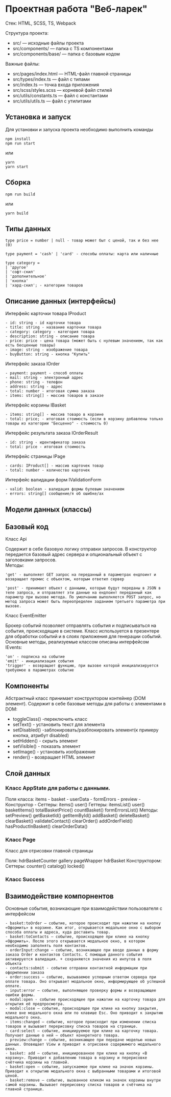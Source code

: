 # Проектная работа "Веб-ларек"

Стек: HTML, SCSS, TS, Webpack

Структура проекта:

- src/ — исходные файлы проекта
- src/components/ — папка с TS компонентами
- src/components/base/ — папка с базовым кодом

Важные файлы:

- src/pages/index.html — HTML-файл главной страницы
- src/types/index.ts — файл с типами
- src/index.ts — точка входа приложения
- src/scss/styles.scss — корневой файл стилей
- src/utils/constants.ts — файл с константами
- src/utils/utils.ts — файл с утилитами

## Установка и запуск

Для установки и запуска проекта необходимо выполнить команды

```
npm install
npm run start
```

или

```
yarn
yarn start
```

## Сборка

```
npm run build
```

или

```
yarn build
```

## Типы данных

    type price = number | null - товар может быт с ценой, так и без нее (0)

    type payment = 'cash' | 'card' - способы оплаты: карта или наличные

    type category =
    | 'другое'
    | 'софт-скил'
    | 'дополнительное'
    | 'кнопка'
    | 'хард-скил'; - категории товаров

## Описание данных (интерфейсы)

Интерфейс карточки товара IProduct

    - id: string - id карточки товара
    - title: string - название карточки товара
    - category: category - категория товара
    - description: string - описание товара
    - price: price - цена товара (может быть с нулевым значением, так как есть бесценные товары)
    - image: string - изображение товара
    - buyButton: string - кнопка "Купить"

Интерфейс заказа IOrder

    - payment: payment - способ оплаты
    - mail: string - электронный адрес
    - phone: string - телефон
    - address: string - адрес
    - total: number - итоговая сумма заказа
    - items: string[] - массив товаров в заказе

Интерфейс корзины IBasket

    - items: string[] - массив товаро в корзине
    - total: price; - итоговая стоимость (если в корзину добавлены только товары из категории "Бесценно" - стоимость 0)

Интерфейс результата заказа IOrderResult

    - id: string - идентификатор заказа
    - total: price - итоговая стоимость

Интерфейс страницы IPage

    - cards: IProduct[] - массив карточек товар
    - total: number - количество карточек

Интерфейс валидации форм IValidationForm

    - valid: boolean - валидация формы булевым значением
    - errors: string[] сообщение/я об ошибке/ах


## Модели данных (классы)

## Базовый код

Класс Api

Содержит в себе базовую логику отправки запросов. В конструктор передается базовый адрес сервера и опциональный объект с заголовками запросов.\
Методы:

    'get' - выполняет GET запрос на переданный в параметрах ендпоинт и возвращает промис с объектом, которым ответил сервер

    'post' - принимает объект с данными, которые будут переданы в JSON в теле запроса, и отправляет эти данные на ендпоинт переданный как параметр при вызове метода. По умолчанию выполняется POST запрос, но метод запроса может быть переопределен заданием третьего параметра при вызове.

Класс EventEmitter

Брокер событий позволяет отправлять события и подписываться на события, происходящие в системе. Класс используется в презентере для обработки событий и в слоях приложения для генерации событий.
Основные методы, реализуемые классом описаны интерфейсом IEvents:

    'on' - подписка на событие
    'emit' - инициализация события
    'trigger' - возвращает функцию, при вызове которой инициализируется требуемое в параметрах событие

## Компоненты

Абстрактный класс принимает конструктором контейнер (DOM элемент). Содержит в себе базовые методы для работы с элементами в DOM:

  - toggleClass() -переключить класс 
  - setText() - установить текст для элемента
  - setDisabled() -заблокировать/разблокировать элемент(к примеру кнопка, атрибут disabled)
  - setHidden() - скрыть элемент
  - setVisible() - показать элемент
  - setImage() - установить изображение
  - render() - возвращает HTML элемент 

## Слой данных

### Класс AppState для работы с данными.

Поля класса:
items - 
basket - 
userData - 
formErrors - 
preview - 
Конструктор - 
Сеттеры:
items()
user()
Геттеры:
itemsList()
user()
basketItems()
totalBasketPrice()
countBasket()
formErrorsList()
Методы:
setPreview()
getBasketId()
 getItemById()
addBasket()
deleteBasket()
 clearBasket()
 validateContact()
clearOrder()
addOrderField()
 hasProductInBasket()
 clearOrderData()

### Класс Page

Класс для отрисовки главной страницы

Поля:
hdrBasketCounter
gallery
pageWrapper
 hdrBasket
Конструктором:
Сеттеры:
counter()
catalog()
locked()

### Класс Success

## Взаимодействие компорнентов

Основные события, возникающие при взаимодействии пользователя с интерфейсом

    - basket:toOrder — событие, которое происходит при нажатии на кнопку «Оформить» в корзине. Как итог, открывается модальное окно с выбором способа оплаты и адреса, куда доставить товар.
    - basket:toContacts — событие, происходящее при клике на кнопку «Оформить». После этого открывается модальное окно, в котором необходимо заполнять поля контактов.
    - orderInput:change — событие, возникающее при вводе данных в форму заказа Order и контактов Contacts. С помощью данного события активируется валидация. + сохраняются значения из инпутов в поля объекта
    - contacts:submit - событие отправки контактной информации при оформлении заказа
    - order:success — событие, вызываемое успешным ответом сервера при оплате товара. Оно открывает модальное окно, информирующее об успешной оплате.
    - input:error — событие, выполняющее проверку формы и возвращающее ошибки формы.
    - modal:open - событие происходящее при нажатии на карточку товара для открытия её предпросмотра.
    - modal:close — событие, происходящее при клике на кнопку закрытия, клике вне модального окна или по клавише Esc. Оно приводит к закрытию модального окна.
    - items:changed — событие, которое происходит при изменении списка товаров и вызывает перерисовку списка товаров на странице.
    - card:select — событие, инициируемое при клике на карточку товара. Получает данные о ней — объект конкретного товара.
    - preview:change — событие, возникающее при передаче моделью новых данных. Оповещает View и приводит к отрисовке содержимого модального окна.
    - basket: add — событие, инициированное при клике на кнопку «В корзину». Приводит к добавлению товара в корзину и перерисовке счётчика корзины на главной.
    - basket:open — событие, запускаемое при клике на значок корзины. Приводит к открытию модального окна с выбранными товарами и итоговой ценой.
    - basket:remove — событие, вызванное кликом на значок корзины внутри самой корзины. Вызывает перерисовку списка товаров и счётчика на главной странице.

    

